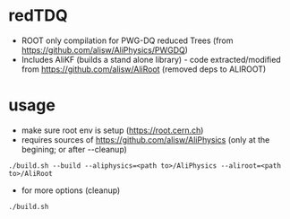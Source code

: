 # redTDQ

- ROOT only compilation for PWG-DQ reduced Trees (from https://github.com/alisw/AliPhysics/PWGDQ)
- Includes AliKF (builds a stand alone library) - code extracted/modified from https://github.com/alisw/AliRoot (removed deps to ALIROOT)

# usage

- make sure root env is setup (https://root.cern.ch)
- requires sources of https://github.com/alisw/AliPhysics (only at the begining; or after --cleanup)

```
./build.sh --build --aliphysics=<path to>/AliPhysics --aliroot=<path to>/AliRoot
```

- for more options (cleanup)

```
./build.sh
```
